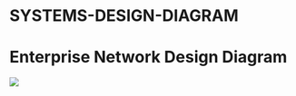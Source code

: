 # SYSTEMS-DESIGN-DIAGRAM
<h1> Enterprise Network Design Diagram</h1>
<img src = https://app.diagrams.net/?src=about
<mxfile host="localhost" modified="2021-05-13T07:55:54.078Z" agent="5.0 (Windows NT 10.0; Win64; x64) AppleWebKit/537.36 (KHTML, like Gecko) Chrome/90.0.4430.212 Safari/537.36" etag="3nSKbDT5U2qOPlgLSUO3" version="@DRAWIO-VERSION@" type="device">
  <diagram id="a45cf8ec-cd66-6f27-3ac3-be6e809c9e4a" name="Page-1">
    <mxGraphModel dx="1408" dy="748" grid="1" gridSize="10" guides="1" tooltips="1" connect="1" arrows="1" fold="1" page="1" pageScale="1" pageWidth="827" pageHeight="1169" background="none" math="0" shadow="0">
      <root>
        <mxCell id="0" />
        <mxCell id="1" parent="0" />
        <mxCell id="2" value="Maintenance" style="rounded=1;whiteSpace=wrap;html=1;shadow=0;strokeColor=none;fillColor=#BAC8D3;gradientColor=none;fontSize=18;fontColor=#AE4132;verticalAlign=bottom;fontStyle=0;opacity=40;strokeWidth=3;" parent="1" vertex="1">
          <mxGeometry x="1480" y="310" width="150" height="440" as="geometry" />
        </mxCell>
        <mxCell id="3" value="" style="rounded=1;whiteSpace=wrap;html=1;shadow=0;strokeColor=none;fillColor=#BAC8D3;gradientColor=none;fontSize=18;fontColor=#F08705;opacity=40;fontStyle=0;strokeWidth=3;" parent="1" vertex="1">
          <mxGeometry x="215" y="70" width="1215" height="701" as="geometry" />
        </mxCell>
        <mxCell id="4" value="&lt;span&gt;Section 1&lt;/span&gt;" style="rounded=1;whiteSpace=wrap;html=1;shadow=0;strokeColor=none;fillColor=#BAC8D3;gradientColor=none;fontSize=18;fontColor=#AE4132;verticalAlign=top;opacity=70;fontStyle=0;strokeWidth=3;" parent="1" vertex="1">
          <mxGeometry x="490" y="79" width="300" height="103" as="geometry" />
        </mxCell>
        <mxCell id="5" value="&lt;span style=&quot;line-height: 17.1818180084229px&quot;&gt;Section 3&lt;/span&gt;" style="rounded=1;whiteSpace=wrap;html=1;shadow=0;strokeColor=none;fillColor=#BAC8D3;gradientColor=none;fontSize=18;fontColor=#AE4132;verticalAlign=top;fontStyle=0;opacity=70;strokeWidth=3;" parent="1" vertex="1">
          <mxGeometry x="485" y="269" width="300" height="105" as="geometry" />
        </mxCell>
        <mxCell id="6" value="&lt;span style=&quot;line-height: 17.1818180084229px&quot;&gt;Section 5&lt;/span&gt;" style="rounded=1;whiteSpace=wrap;html=1;shadow=0;strokeColor=none;fillColor=#BAC8D3;gradientColor=none;fontSize=18;fontColor=#AE4132;verticalAlign=top;fontStyle=0;opacity=70;strokeWidth=3;" parent="1" vertex="1">
          <mxGeometry x="315" y="449" width="295" height="115" as="geometry" />
        </mxCell>
        <mxCell id="7" value="Server Farm" style="rounded=1;whiteSpace=wrap;html=1;shadow=0;strokeColor=none;fillColor=#BAC8D3;gradientColor=none;fontSize=18;fontColor=#AE4132;verticalAlign=top;fontStyle=0;opacity=70;strokeWidth=3;" parent="1" vertex="1">
          <mxGeometry x="630" y="439" width="270" height="120" as="geometry" />
        </mxCell>
        <mxCell id="8" value="Service Processing" style="rounded=1;whiteSpace=wrap;html=1;shadow=0;strokeColor=none;fillColor=#BAC8D3;gradientColor=none;fontSize=18;fontColor=#AE4132;verticalAlign=top;fontStyle=0;opacity=70;strokeWidth=3;" parent="1" vertex="1">
          <mxGeometry x="920" y="439" width="280" height="130" as="geometry" />
        </mxCell>
        <mxCell id="9" value="&lt;span style=&quot;line-height: 17.1818180084229px&quot;&gt;Section 4&lt;/span&gt;&lt;br&gt;" style="rounded=1;whiteSpace=wrap;html=1;shadow=0;strokeColor=none;fillColor=#BAC8D3;gradientColor=none;fontSize=18;fontColor=#AE4132;verticalAlign=top;opacity=70;fontStyle=0;strokeWidth=3;" parent="1" vertex="1">
          <mxGeometry x="900" y="269" width="300" height="105" as="geometry" />
        </mxCell>
        <mxCell id="10" value="&lt;span style=&quot;line-height: 17.1818180084229px&quot;&gt;Section 2&lt;/span&gt;&lt;br&gt;" style="rounded=1;whiteSpace=wrap;html=1;shadow=0;strokeColor=none;fillColor=#BAC8D3;gradientColor=none;fontSize=18;fontColor=#AE4132;verticalAlign=top;opacity=70;fontStyle=0;strokeWidth=3;" parent="1" vertex="1">
          <mxGeometry x="900" y="79" width="300" height="108" as="geometry" />
        </mxCell>
        <mxCell id="11" value="Branch 4&lt;span style=&quot;line-height: 17.1818180084229px&quot;&gt;&amp;nbsp;(overseas)&lt;/span&gt;" style="rounded=1;whiteSpace=wrap;html=1;shadow=0;strokeColor=none;fillColor=#BAC8D3;gradientColor=none;fontSize=18;fontColor=#AE4132;fontStyle=0;verticalAlign=bottom;opacity=40;strokeWidth=3;" parent="1" vertex="1">
          <mxGeometry x="1081" y="971" width="459" height="179" as="geometry" />
        </mxCell>
        <mxCell id="12" value="Branch 3 (overseas)" style="rounded=1;whiteSpace=wrap;html=1;shadow=0;strokeColor=none;fillColor=#BAC8D3;gradientColor=none;fontSize=18;fontColor=#AE4132;verticalAlign=bottom;fontStyle=0;opacity=40;strokeWidth=3;" parent="1" vertex="1">
          <mxGeometry x="1172" y="780" width="457" height="180" as="geometry" />
        </mxCell>
        <mxCell id="13" value="Contractors" style="rounded=1;whiteSpace=wrap;html=1;shadow=0;strokeColor=none;fillColor=#BAC8D3;gradientColor=none;fontSize=18;fontColor=#AE4132;verticalAlign=bottom;fontStyle=0;opacity=40;strokeWidth=3;" parent="1" vertex="1">
          <mxGeometry x="770" y="913" width="294" height="207" as="geometry" />
        </mxCell>
        <mxCell id="14" value="Branch 2" style="rounded=1;whiteSpace=wrap;html=1;shadow=0;strokeColor=none;fillColor=#BAC8D3;gradientColor=none;fontSize=18;fontColor=#AE4132;fontStyle=0;verticalAlign=bottom;opacity=40;strokeWidth=3;" parent="1" vertex="1">
          <mxGeometry x="337" y="993" width="420" height="157" as="geometry" />
        </mxCell>
        <mxCell id="15" value="Branch 1" style="rounded=1;whiteSpace=wrap;html=1;shadow=0;strokeColor=none;fillColor=#BAC8D3;gradientColor=none;fontSize=18;fontColor=#AE4132;verticalAlign=bottom;fontStyle=0;opacity=40;strokeWidth=3;" parent="1" vertex="1">
          <mxGeometry x="243" y="809" width="440" height="171" as="geometry" />
        </mxCell>
        <mxCell id="16" value="Consumers" style="rounded=1;whiteSpace=wrap;html=1;shadow=0;strokeColor=none;fillColor=#BAC8D3;gradientColor=none;fontSize=18;fontColor=#AE4132;verticalAlign=bottom;fontStyle=0;opacity=40;strokeWidth=3;" parent="1" vertex="1">
          <mxGeometry x="22" y="488" width="115" height="542" as="geometry" />
        </mxCell>
        <mxCell id="17" value="Cloud 3" style="ellipse;shape=cloud;whiteSpace=wrap;html=1;shadow=0;strokeColor=#23445D;fillColor=#BAC8D3;gradientColor=none;fontSize=18;fontColor=#23445D;gradientDirection=north;fontStyle=0;strokeWidth=2;" parent="1" vertex="1">
          <mxGeometry x="1480" y="118" width="120" height="80" as="geometry" />
        </mxCell>
        <mxCell id="18" value="Cloud 4" style="ellipse;shape=cloud;whiteSpace=wrap;html=1;shadow=0;strokeColor=#23445D;fillColor=#BAC8D3;gradientColor=none;fontSize=18;fontColor=#23445D;gradientDirection=north;fontStyle=0;strokeWidth=2;" parent="1" vertex="1">
          <mxGeometry x="1480" y="220" width="120" height="80" as="geometry" />
        </mxCell>
        <mxCell id="19" value="Internet" style="ellipse;shape=cloud;whiteSpace=wrap;html=1;shadow=0;strokeColor=#23445D;fillColor=#BAC8D3;gradientColor=none;fontSize=18;fontColor=#23445D;gradientDirection=north;fontStyle=0;strokeWidth=2;" parent="1" vertex="1">
          <mxGeometry x="970" y="790" width="120" height="80" as="geometry" />
        </mxCell>
        <mxCell id="20" value="" style="strokeWidth=2;strokeColor=#666666;dashed=0;align=center;html=1;fontSize=8;shape=mxgraph.eip.messageChannel;shadow=0;fillColor=#FFFFFF;gradientColor=none;fontColor=#F08705;fontStyle=0" parent="1" vertex="1">
          <mxGeometry x="360" y="230" width="440" height="20" as="geometry" />
        </mxCell>
        <mxCell id="21" value="" style="edgeStyle=elbowEdgeStyle;strokeWidth=2;rounded=0;endArrow=none;startArrow=none;startSize=10;endSize=10;dashed=0;html=1;strokeColor=#23445D;fontSize=18;fontColor=#F08705;startFill=0;endFill=0;fontStyle=0" parent="1" source="24" target="20" edge="1">
          <mxGeometry relative="1" as="geometry">
            <mxPoint x="540" y="170" as="sourcePoint" />
            <mxPoint x="540" y="230" as="targetPoint" />
          </mxGeometry>
        </mxCell>
        <mxCell id="22" value="" style="image;html=1;image=img/lib/clip_art/computers/Monitor_Tower_128x128.png;shadow=0;strokeColor=#000000;fillColor=#FFFFFF;gradientColor=none;fontSize=18;fontColor=#F08705;fontStyle=0" parent="1" vertex="1">
          <mxGeometry x="385" y="97" width="80" height="80" as="geometry" />
        </mxCell>
        <mxCell id="23" value="" style="image;html=1;image=img/lib/clip_art/networking/Bridge_128x128.png;shadow=0;strokeColor=#000000;fillColor=#FFFFFF;gradientColor=none;fontSize=18;fontColor=#F08705;fontStyle=0" parent="1" vertex="1">
          <mxGeometry x="270" y="97" width="80" height="80" as="geometry" />
        </mxCell>
        <mxCell id="24" value="" style="image;html=1;image=img/lib/clip_art/computers/Netbook_128x128.png;shadow=0;strokeColor=#000000;fillColor=#FFFFFF;gradientColor=none;fontSize=18;fontColor=#F08705;fontStyle=0" parent="1" vertex="1">
          <mxGeometry x="500" y="97" width="80" height="80" as="geometry" />
        </mxCell>
        <mxCell id="25" value="" style="image;html=1;image=img/lib/clip_art/computers/Netbook_128x128.png;shadow=0;strokeColor=#000000;fillColor=#FFFFFF;gradientColor=none;fontSize=18;fontColor=#F08705;fontStyle=0" parent="1" vertex="1">
          <mxGeometry x="590" y="97" width="80" height="80" as="geometry" />
        </mxCell>
        <mxCell id="26" value="" style="image;html=1;image=img/lib/clip_art/computers/Netbook_128x128.png;shadow=0;strokeColor=#000000;fillColor=#FFFFFF;gradientColor=none;fontSize=18;fontColor=#F08705;fontStyle=0" parent="1" vertex="1">
          <mxGeometry x="690" y="97" width="80" height="80" as="geometry" />
        </mxCell>
        <mxCell id="27" value="" style="image;html=1;image=img/lib/clip_art/computers/Netbook_128x128.png;shadow=0;strokeColor=#000000;fillColor=#FFFFFF;gradientColor=none;fontSize=18;fontColor=#F08705;fontStyle=0" parent="1" vertex="1">
          <mxGeometry x="920" y="97" width="80" height="80" as="geometry" />
        </mxCell>
        <mxCell id="28" value="" style="image;html=1;image=img/lib/clip_art/computers/Netbook_128x128.png;shadow=0;strokeColor=#000000;fillColor=#FFFFFF;gradientColor=none;fontSize=18;fontColor=#F08705;fontStyle=0" parent="1" vertex="1">
          <mxGeometry x="1010" y="97" width="80" height="80" as="geometry" />
        </mxCell>
        <mxCell id="29" value="" style="image;html=1;image=img/lib/clip_art/computers/Netbook_128x128.png;shadow=0;strokeColor=#000000;fillColor=#FFFFFF;gradientColor=none;fontSize=18;fontColor=#F08705;fontStyle=0" parent="1" vertex="1">
          <mxGeometry x="1110" y="100" width="77" height="77" as="geometry" />
        </mxCell>
        <mxCell id="30" value="" style="image;html=1;image=img/lib/clip_art/computers/Netbook_128x128.png;shadow=0;strokeColor=#000000;fillColor=#FFFFFF;gradientColor=none;fontSize=18;fontColor=#F08705;fontStyle=0" parent="1" vertex="1">
          <mxGeometry x="500" y="289" width="80" height="80" as="geometry" />
        </mxCell>
        <mxCell id="31" value="" style="image;html=1;image=img/lib/clip_art/computers/Netbook_128x128.png;shadow=0;strokeColor=#000000;fillColor=#FFFFFF;gradientColor=none;fontSize=18;fontColor=#F08705;fontStyle=0" parent="1" vertex="1">
          <mxGeometry x="590" y="289" width="80" height="80" as="geometry" />
        </mxCell>
        <mxCell id="32" value="" style="image;html=1;image=img/lib/clip_art/computers/Netbook_128x128.png;shadow=0;strokeColor=#000000;fillColor=#FFFFFF;gradientColor=none;fontSize=18;fontColor=#AE4132;fontStyle=0" parent="1" vertex="1">
          <mxGeometry x="690" y="289" width="80" height="80" as="geometry" />
        </mxCell>
        <mxCell id="33" value="" style="image;html=1;image=img/lib/clip_art/computers/Netbook_128x128.png;shadow=0;strokeColor=#000000;fillColor=#FFFFFF;gradientColor=none;fontSize=18;fontColor=#F08705;fontStyle=0" parent="1" vertex="1">
          <mxGeometry x="920" y="289" width="80" height="80" as="geometry" />
        </mxCell>
        <mxCell id="34" value="" style="image;html=1;image=img/lib/clip_art/computers/Netbook_128x128.png;shadow=0;strokeColor=#000000;fillColor=#FFFFFF;gradientColor=none;fontSize=18;fontColor=#F08705;fontStyle=0" parent="1" vertex="1">
          <mxGeometry x="1010" y="289" width="80" height="80" as="geometry" />
        </mxCell>
        <mxCell id="35" value="" style="image;html=1;image=img/lib/clip_art/computers/Netbook_128x128.png;shadow=0;strokeColor=#000000;fillColor=#FFFFFF;gradientColor=none;fontSize=18;fontColor=#F08705;fontStyle=0" parent="1" vertex="1">
          <mxGeometry x="1110" y="289" width="80" height="80" as="geometry" />
        </mxCell>
        <mxCell id="36" value="" style="image;html=1;image=img/lib/clip_art/computers/Netbook_128x128.png;shadow=0;strokeColor=#000000;fillColor=#FFFFFF;gradientColor=none;fontSize=18;fontColor=#F08705;fontStyle=0" parent="1" vertex="1">
          <mxGeometry x="330" y="474" width="80" height="80" as="geometry" />
        </mxCell>
        <mxCell id="37" value="" style="image;html=1;image=img/lib/clip_art/computers/Netbook_128x128.png;shadow=0;strokeColor=#000000;fillColor=#FFFFFF;gradientColor=none;fontSize=18;fontColor=#F08705;fontStyle=0" parent="1" vertex="1">
          <mxGeometry x="420" y="474" width="80" height="80" as="geometry" />
        </mxCell>
        <mxCell id="38" value="" style="image;html=1;image=img/lib/clip_art/computers/Netbook_128x128.png;shadow=0;strokeColor=#000000;fillColor=#FFFFFF;gradientColor=none;fontSize=18;fontColor=#F08705;fontStyle=0" parent="1" vertex="1">
          <mxGeometry x="520" y="474" width="80" height="80" as="geometry" />
        </mxCell>
        <mxCell id="39" value="" style="image;html=1;image=img/lib/clip_art/computers/Server_Rack_128x128.png;shadow=0;strokeColor=#000000;fillColor=#FFFFFF;gradientColor=none;fontSize=18;fontColor=#F08705;fontStyle=0" parent="1" vertex="1">
          <mxGeometry x="630" y="474" width="80" height="80" as="geometry" />
        </mxCell>
        <mxCell id="40" value="" style="image;html=1;image=img/lib/clip_art/computers/Server_Rack_128x128.png;shadow=0;strokeColor=#000000;fillColor=#FFFFFF;gradientColor=none;fontSize=18;fontColor=#F08705;fontStyle=0" parent="1" vertex="1">
          <mxGeometry x="720" y="474" width="80" height="80" as="geometry" />
        </mxCell>
        <mxCell id="41" value="" style="image;html=1;image=img/lib/clip_art/computers/Server_Rack_128x128.png;shadow=0;strokeColor=#000000;fillColor=#FFFFFF;gradientColor=none;fontSize=18;fontColor=#F08705;fontStyle=0" parent="1" vertex="1">
          <mxGeometry x="810" y="474" width="80" height="80" as="geometry" />
        </mxCell>
        <mxCell id="42" value="" style="image;html=1;image=img/lib/clip_art/computers/Server_Tower_128x128.png;shadow=0;strokeColor=#000000;fillColor=#FFFFFF;gradientColor=none;fontSize=18;fontColor=#F08705;fontStyle=0" parent="1" vertex="1">
          <mxGeometry x="925" y="484" width="80" height="80" as="geometry" />
        </mxCell>
        <mxCell id="43" value="" style="image;html=1;image=img/lib/clip_art/computers/Server_Tower_128x128.png;shadow=0;strokeColor=#000000;fillColor=#FFFFFF;gradientColor=none;fontSize=18;fontColor=#F08705;fontStyle=0" parent="1" vertex="1">
          <mxGeometry x="1025" y="484" width="80" height="80" as="geometry" />
        </mxCell>
        <mxCell id="44" value="" style="image;html=1;image=img/lib/clip_art/computers/Server_Tower_128x128.png;shadow=0;strokeColor=#000000;fillColor=#FFFFFF;gradientColor=none;fontSize=18;fontColor=#F08705;fontStyle=0" parent="1" vertex="1">
          <mxGeometry x="1115" y="484" width="80" height="80" as="geometry" />
        </mxCell>
        <mxCell id="45" value="" style="strokeWidth=2;strokeColor=#666666;dashed=0;align=center;html=1;fontSize=8;shape=mxgraph.eip.messageChannel;shadow=0;fillColor=#FFFFFF;gradientColor=none;fontColor=#F08705;fontStyle=0" parent="1" vertex="1">
          <mxGeometry x="918" y="229" width="422" height="20" as="geometry" />
        </mxCell>
        <mxCell id="46" value="" style="strokeWidth=2;strokeColor=#666666;dashed=0;align=center;html=1;fontSize=8;shape=mxgraph.eip.messageChannel;shadow=0;fillColor=#FFFFFF;gradientColor=none;fontColor=#F08705;fontStyle=0" parent="1" vertex="1">
          <mxGeometry x="350" y="399" width="440" height="20" as="geometry" />
        </mxCell>
        <mxCell id="47" value="" style="strokeWidth=2;strokeColor=#666666;dashed=0;align=center;html=1;fontSize=8;shape=mxgraph.eip.messageChannel;shadow=0;fillColor=#FFFFFF;gradientColor=none;fontColor=#F08705;fontStyle=0" parent="1" vertex="1">
          <mxGeometry x="918" y="399" width="412" height="20" as="geometry" />
        </mxCell>
        <mxCell id="48" value="" style="strokeWidth=2;strokeColor=#666666;dashed=0;align=center;html=1;fontSize=8;shape=mxgraph.eip.messageChannel;shadow=0;fillColor=#FFFFFF;gradientColor=none;fontColor=#F08705;fontStyle=0" parent="1" vertex="1">
          <mxGeometry x="230" y="594" width="1090" height="20" as="geometry" />
        </mxCell>
        <mxCell id="49" value="Cloud 1" style="ellipse;shape=cloud;whiteSpace=wrap;html=1;shadow=0;strokeColor=#23445D;fillColor=#BAC8D3;gradientColor=none;fontSize=18;fontColor=#23445D;fontStyle=0;gradientDirection=north;strokeWidth=2;" parent="1" vertex="1">
          <mxGeometry x="50" y="97" width="120" height="80" as="geometry" />
        </mxCell>
        <mxCell id="50" value="Cloud 2" style="ellipse;shape=cloud;whiteSpace=wrap;html=1;shadow=0;strokeColor=#23445D;fillColor=#BAC8D3;gradientColor=none;fontSize=18;fontColor=#23445D;fontStyle=0;gradientDirection=north;strokeWidth=2;" parent="1" vertex="1">
          <mxGeometry x="50" y="359" width="120" height="80" as="geometry" />
        </mxCell>
        <mxCell id="51" value="" style="image;html=1;image=img/lib/clip_art/networking/Router_128x128.png;shadow=0;strokeColor=#000000;fillColor=#FFFFFF;gradientColor=none;fontSize=18;fontColor=#F08705;fontStyle=0" parent="1" vertex="1">
          <mxGeometry x="1240" y="117" width="80" height="80" as="geometry" />
        </mxCell>
        <mxCell id="52" value="" style="image;html=1;image=img/lib/clip_art/networking/Router_128x128.png;shadow=0;strokeColor=#000000;fillColor=#FFFFFF;gradientColor=none;fontSize=18;fontColor=#F08705;fontStyle=0" parent="1" vertex="1">
          <mxGeometry x="1250" y="281" width="80" height="80" as="geometry" />
        </mxCell>
        <mxCell id="53" value="" style="image;html=1;image=img/lib/clip_art/networking/Router_128x128.png;shadow=0;strokeColor=#000000;fillColor=#FFFFFF;gradientColor=none;fontSize=18;fontColor=#F08705;fontStyle=0" parent="1" vertex="1">
          <mxGeometry x="660" y="679" width="80" height="80" as="geometry" />
        </mxCell>
        <mxCell id="54" value="" style="image;html=1;image=img/lib/clip_art/computers/Monitor_Tower_128x128.png;shadow=0;strokeColor=#000000;fillColor=#FFFFFF;gradientColor=none;fontSize=18;fontColor=#F08705;fontStyle=0" parent="1" vertex="1">
          <mxGeometry x="1230" y="484" width="80" height="80" as="geometry" />
        </mxCell>
        <mxCell id="55" value="" style="image;html=1;image=img/lib/clip_art/networking/Wireless_Router_128x128.png;shadow=0;strokeColor=#000000;fillColor=#FFFFFF;gradientColor=none;fontSize=18;fontColor=#F08705;fontStyle=0" parent="1" vertex="1">
          <mxGeometry x="400" y="679" width="80" height="80" as="geometry" />
        </mxCell>
        <mxCell id="56" value="" style="image;html=1;image=img/lib/clip_art/networking/Wireless_Router_128x128.png;shadow=0;strokeColor=#000000;fillColor=#FFFFFF;gradientColor=none;fontSize=18;fontColor=#F08705;fontStyle=0" parent="1" vertex="1">
          <mxGeometry x="1340" y="484" width="80" height="80" as="geometry" />
        </mxCell>
        <mxCell id="57" value="" style="image;html=1;image=img/lib/clip_art/networking/Wireless_Router_128x128.png;shadow=0;strokeColor=#000000;fillColor=#FFFFFF;gradientColor=none;fontSize=18;fontColor=#F08705;fontStyle=0" parent="1" vertex="1">
          <mxGeometry x="573" y="815" width="80" height="80" as="geometry" />
        </mxCell>
        <mxCell id="58" style="edgeStyle=orthogonalEdgeStyle;rounded=0;html=1;fontSize=18;fontColor=#F08705;endArrow=none;endFill=0;strokeColor=#23445D;strokeWidth=2;curved=1;fontStyle=0" parent="1" source="53" target="57" edge="1">
          <mxGeometry relative="1" as="geometry" />
        </mxCell>
        <mxCell id="59" value="" style="image;html=1;image=img/lib/clip_art/computers/Netbook_128x128.png;shadow=0;strokeColor=#000000;fillColor=#FFFFFF;gradientColor=none;fontSize=18;fontColor=#F08705;fontStyle=0" parent="1" vertex="1">
          <mxGeometry x="258" y="815" width="80" height="80" as="geometry" />
        </mxCell>
        <mxCell id="60" value="" style="image;html=1;image=img/lib/clip_art/computers/Netbook_128x128.png;shadow=0;strokeColor=#000000;fillColor=#FFFFFF;gradientColor=none;fontSize=18;fontColor=#F08705;fontStyle=0" parent="1" vertex="1">
          <mxGeometry x="348" y="815" width="80" height="80" as="geometry" />
        </mxCell>
        <mxCell id="61" value="" style="image;html=1;image=img/lib/clip_art/computers/Netbook_128x128.png;shadow=0;strokeColor=#000000;fillColor=#FFFFFF;gradientColor=none;fontSize=18;fontColor=#F08705;fontStyle=0" parent="1" vertex="1">
          <mxGeometry x="448" y="815" width="80" height="80" as="geometry" />
        </mxCell>
        <mxCell id="62" value="" style="strokeWidth=2;strokeColor=#666666;dashed=0;align=center;html=1;fontSize=8;shape=mxgraph.eip.messageChannel;shadow=0;fillColor=#FFFFFF;gradientColor=none;fontColor=#F08705;fontStyle=0" parent="1" vertex="1">
          <mxGeometry x="258" y="925" width="415" height="20" as="geometry" />
        </mxCell>
        <mxCell id="63" value="" style="image;html=1;image=img/lib/clip_art/computers/Netbook_128x128.png;shadow=0;strokeColor=#000000;fillColor=#FFFFFF;gradientColor=none;fontSize=18;fontColor=#F08705;fontStyle=0" parent="1" vertex="1">
          <mxGeometry x="362" y="993" width="80" height="80" as="geometry" />
        </mxCell>
        <mxCell id="64" value="" style="image;html=1;image=img/lib/clip_art/computers/Netbook_128x128.png;shadow=0;strokeColor=#000000;fillColor=#FFFFFF;gradientColor=none;fontSize=18;fontColor=#F08705;fontStyle=0" parent="1" vertex="1">
          <mxGeometry x="452" y="993" width="80" height="80" as="geometry" />
        </mxCell>
        <mxCell id="65" value="" style="image;html=1;image=img/lib/clip_art/computers/Netbook_128x128.png;shadow=0;strokeColor=#000000;fillColor=#FFFFFF;gradientColor=none;fontSize=18;fontColor=#F08705;fontStyle=0" parent="1" vertex="1">
          <mxGeometry x="552" y="993" width="80" height="80" as="geometry" />
        </mxCell>
        <mxCell id="66" value="" style="strokeWidth=2;strokeColor=#666666;dashed=0;align=center;html=1;fontSize=8;shape=mxgraph.eip.messageChannel;shadow=0;fillColor=#FFFFFF;gradientColor=none;fontColor=#F08705;fontStyle=0" parent="1" vertex="1">
          <mxGeometry x="362" y="1095" width="385" height="20" as="geometry" />
        </mxCell>
        <mxCell id="67" value="" style="image;html=1;image=img/lib/clip_art/computers/Netbook_128x128.png;shadow=0;strokeColor=#000000;fillColor=#FFFFFF;gradientColor=none;fontSize=18;fontColor=#F08705;fontStyle=0" parent="1" vertex="1">
          <mxGeometry x="1502" y="784" width="80" height="80" as="geometry" />
        </mxCell>
        <mxCell id="68" value="" style="image;html=1;image=img/lib/clip_art/computers/Netbook_128x128.png;shadow=0;strokeColor=#000000;fillColor=#FFFFFF;gradientColor=none;fontSize=18;fontColor=#F08705;fontStyle=0" parent="1" vertex="1">
          <mxGeometry x="1412" y="784" width="80" height="80" as="geometry" />
        </mxCell>
        <mxCell id="69" value="" style="image;html=1;image=img/lib/clip_art/computers/Netbook_128x128.png;shadow=0;strokeColor=#000000;fillColor=#FFFFFF;gradientColor=none;fontSize=18;fontColor=#F08705;fontStyle=0" parent="1" vertex="1">
          <mxGeometry x="1302" y="784" width="80" height="80" as="geometry" />
        </mxCell>
        <mxCell id="70" value="" style="strokeWidth=2;strokeColor=#666666;dashed=0;align=center;html=1;fontSize=8;shape=mxgraph.eip.messageChannel;shadow=0;fillColor=#FFFFFF;gradientColor=none;fontColor=#F08705;fontStyle=0" parent="1" vertex="1">
          <mxGeometry x="1202" y="908" width="400" height="20" as="geometry" />
        </mxCell>
        <mxCell id="71" value="" style="image;html=1;image=img/lib/clip_art/computers/Netbook_128x128.png;shadow=0;strokeColor=#000000;fillColor=#FFFFFF;gradientColor=none;fontSize=18;fontColor=#F08705;fontStyle=0" parent="1" vertex="1">
          <mxGeometry x="1231" y="979" width="80" height="80" as="geometry" />
        </mxCell>
        <mxCell id="72" value="" style="image;html=1;image=img/lib/clip_art/computers/Netbook_128x128.png;shadow=0;strokeColor=#000000;fillColor=#FFFFFF;gradientColor=none;fontSize=18;fontColor=#F08705;fontStyle=0" parent="1" vertex="1">
          <mxGeometry x="1321" y="979" width="80" height="80" as="geometry" />
        </mxCell>
        <mxCell id="73" value="" style="image;html=1;image=img/lib/clip_art/computers/Netbook_128x128.png;shadow=0;strokeColor=#000000;fillColor=#FFFFFF;gradientColor=none;fontSize=18;fontColor=#F08705;fontStyle=0" parent="1" vertex="1">
          <mxGeometry x="1421" y="979" width="80" height="80" as="geometry" />
        </mxCell>
        <mxCell id="74" value="" style="strokeWidth=2;strokeColor=#666666;dashed=0;align=center;html=1;fontSize=8;shape=mxgraph.eip.messageChannel;shadow=0;fillColor=#FFFFFF;gradientColor=none;fontColor=#F08705;fontStyle=0" parent="1" vertex="1">
          <mxGeometry x="1091" y="1091" width="430" height="20" as="geometry" />
        </mxCell>
        <mxCell id="75" value="" style="image;html=1;image=img/lib/clip_art/networking/Wireless_Router_128x128.png;shadow=0;strokeColor=#000000;fillColor=#FFFFFF;gradientColor=none;fontSize=18;fontColor=#F08705;fontStyle=0" parent="1" vertex="1">
          <mxGeometry x="657" y="993" width="80" height="80" as="geometry" />
        </mxCell>
        <mxCell id="76" value="" style="image;html=1;image=img/lib/clip_art/computers/Workstation_128x128.png;shadow=0;strokeColor=#000000;fillColor=#FFFFFF;gradientColor=none;fontSize=18;fontColor=#F08705;fontStyle=0" parent="1" vertex="1">
          <mxGeometry x="1520" y="419" width="80" height="80" as="geometry" />
        </mxCell>
        <mxCell id="77" value="" style="image;html=1;image=img/lib/clip_art/computers/Workstation_128x128.png;shadow=0;strokeColor=#000000;fillColor=#FFFFFF;gradientColor=none;fontSize=18;fontColor=#F08705;fontStyle=0" parent="1" vertex="1">
          <mxGeometry x="1520" y="524" width="80" height="80" as="geometry" />
        </mxCell>
        <mxCell id="78" value="" style="image;html=1;image=img/lib/clip_art/computers/Workstation_128x128.png;shadow=0;strokeColor=#000000;fillColor=#FFFFFF;gradientColor=none;fontSize=18;fontColor=#F08705;fontStyle=0" parent="1" vertex="1">
          <mxGeometry x="1520" y="629" width="80" height="80" as="geometry" />
        </mxCell>
        <mxCell id="79" value="" style="image;html=1;image=img/lib/clip_art/computers/Workstation_128x128.png;shadow=0;strokeColor=#000000;fillColor=#FFFFFF;gradientColor=none;fontSize=18;fontColor=#F08705;fontStyle=0" parent="1" vertex="1">
          <mxGeometry x="40" y="503" width="80" height="80" as="geometry" />
        </mxCell>
        <mxCell id="80" value="" style="image;html=1;image=img/lib/clip_art/computers/Workstation_128x128.png;shadow=0;strokeColor=#000000;fillColor=#FFFFFF;gradientColor=none;fontSize=18;fontColor=#F08705;fontStyle=0" parent="1" vertex="1">
          <mxGeometry x="50" y="599" width="80" height="80" as="geometry" />
        </mxCell>
        <mxCell id="81" value="" style="image;html=1;image=img/lib/clip_art/computers/Workstation_128x128.png;shadow=0;strokeColor=#000000;fillColor=#FFFFFF;gradientColor=none;fontSize=18;fontColor=#F08705;fontStyle=0" parent="1" vertex="1">
          <mxGeometry x="50" y="693" width="80" height="80" as="geometry" />
        </mxCell>
        <mxCell id="82" value="" style="image;html=1;image=img/lib/clip_art/networking/Firewall_128x128.png;shadow=0;strokeColor=#000000;fillColor=#FFFFFF;gradientColor=none;fontSize=18;fontColor=#F08705;fontStyle=0" parent="1" vertex="1">
          <mxGeometry x="1005" y="679" width="80" height="80" as="geometry" />
        </mxCell>
        <mxCell id="83" style="edgeStyle=none;rounded=0;html=1;fontSize=18;fontColor=#F08705;endArrow=none;endFill=0;strokeColor=#23445D;strokeWidth=2;fontStyle=0" parent="1" source="22" target="23" edge="1">
          <mxGeometry relative="1" as="geometry" />
        </mxCell>
        <mxCell id="84" value="" style="image;html=1;image=img/lib/clip_art/networking/Router_128x128.png;shadow=0;strokeColor=#000000;fillColor=#FFFFFF;gradientColor=none;fontSize=18;fontColor=#F08705;fontStyle=0" parent="1" vertex="1">
          <mxGeometry x="378" y="289" width="80" height="80" as="geometry" />
        </mxCell>
        <mxCell id="85" value="" style="edgeStyle=elbowEdgeStyle;strokeWidth=2;rounded=0;endArrow=none;startArrow=none;startSize=10;endSize=10;dashed=0;html=1;strokeColor=#23445D;fontSize=18;fontColor=#F08705;startFill=0;endFill=0;fontStyle=0" parent="1" source="25" target="20" edge="1">
          <mxGeometry relative="1" as="geometry">
            <mxPoint x="630" y="170" as="sourcePoint" />
            <mxPoint x="630" y="230" as="targetPoint" />
          </mxGeometry>
        </mxCell>
        <mxCell id="86" value="" style="edgeStyle=elbowEdgeStyle;strokeWidth=2;rounded=0;endArrow=none;startArrow=none;startSize=10;endSize=10;dashed=0;html=1;strokeColor=#23445D;fontSize=18;fontColor=#F08705;startFill=0;endFill=0;fontStyle=0" parent="1" source="26" target="20" edge="1">
          <mxGeometry relative="1" as="geometry">
            <mxPoint x="730" y="170" as="sourcePoint" />
            <mxPoint x="730" y="230" as="targetPoint" />
          </mxGeometry>
        </mxCell>
        <mxCell id="87" value="" style="edgeStyle=elbowEdgeStyle;strokeWidth=2;rounded=0;endArrow=none;startArrow=none;startSize=10;endSize=10;dashed=0;html=1;strokeColor=#23445D;fontSize=18;fontColor=#F08705;startFill=0;endFill=0;fontStyle=0" parent="1" source="27" target="45" edge="1">
          <mxGeometry relative="1" as="geometry">
            <mxPoint x="910" y="169" as="sourcePoint" />
            <mxPoint x="910" y="222" as="targetPoint" />
          </mxGeometry>
        </mxCell>
        <mxCell id="88" value="" style="edgeStyle=elbowEdgeStyle;strokeWidth=2;rounded=0;endArrow=none;startArrow=none;startSize=10;endSize=10;dashed=0;html=1;strokeColor=#23445D;fontSize=18;fontColor=#F08705;startFill=0;endFill=0;fontStyle=0" parent="1" source="28" target="45" edge="1">
          <mxGeometry relative="1" as="geometry">
            <mxPoint x="560" y="197" as="sourcePoint" />
            <mxPoint x="560" y="250" as="targetPoint" />
          </mxGeometry>
        </mxCell>
        <mxCell id="89" value="" style="edgeStyle=elbowEdgeStyle;strokeWidth=2;rounded=0;endArrow=none;startArrow=none;startSize=10;endSize=10;dashed=0;html=1;strokeColor=#23445D;fontSize=18;fontColor=#F08705;startFill=0;endFill=0;fontStyle=0" parent="1" source="29" target="45" edge="1">
          <mxGeometry relative="1" as="geometry">
            <mxPoint x="1060" y="187" as="sourcePoint" />
            <mxPoint x="1060" y="239" as="targetPoint" />
          </mxGeometry>
        </mxCell>
        <mxCell id="90" value="" style="edgeStyle=elbowEdgeStyle;strokeWidth=2;rounded=0;endArrow=none;startArrow=none;startSize=10;endSize=10;dashed=0;html=1;strokeColor=#23445D;fontSize=18;fontColor=#F08705;startFill=0;endFill=0;fontStyle=0" parent="1" source="51" target="45" edge="1">
          <mxGeometry relative="1" as="geometry">
            <mxPoint x="1070" y="197" as="sourcePoint" />
            <mxPoint x="1070" y="249" as="targetPoint" />
          </mxGeometry>
        </mxCell>
        <mxCell id="91" value="" style="edgeStyle=elbowEdgeStyle;strokeWidth=2;rounded=0;endArrow=none;startArrow=none;startSize=10;endSize=10;dashed=0;html=1;strokeColor=#23445D;fontSize=18;fontColor=#F08705;startFill=0;endFill=0;fontStyle=0" parent="1" source="30" target="46" edge="1">
          <mxGeometry relative="1" as="geometry">
            <mxPoint x="550" y="187" as="sourcePoint" />
            <mxPoint x="550" y="240" as="targetPoint" />
          </mxGeometry>
        </mxCell>
        <mxCell id="92" value="" style="edgeStyle=elbowEdgeStyle;strokeWidth=2;rounded=0;endArrow=none;startArrow=none;startSize=10;endSize=10;dashed=0;html=1;strokeColor=#23445D;fontSize=18;fontColor=#F08705;startFill=0;endFill=0;fontStyle=0" parent="1" source="31" target="46" edge="1">
          <mxGeometry relative="1" as="geometry">
            <mxPoint x="560" y="197" as="sourcePoint" />
            <mxPoint x="560" y="250" as="targetPoint" />
          </mxGeometry>
        </mxCell>
        <mxCell id="93" value="" style="edgeStyle=elbowEdgeStyle;strokeWidth=2;rounded=0;endArrow=none;startArrow=none;startSize=10;endSize=10;dashed=0;html=1;strokeColor=#23445D;fontSize=18;fontColor=#F08705;startFill=0;endFill=0;fontStyle=0" parent="1" source="32" target="46" edge="1">
          <mxGeometry relative="1" as="geometry">
            <mxPoint x="570" y="207" as="sourcePoint" />
            <mxPoint x="570" y="260" as="targetPoint" />
          </mxGeometry>
        </mxCell>
        <mxCell id="94" value="" style="edgeStyle=elbowEdgeStyle;strokeWidth=2;rounded=0;endArrow=none;startArrow=none;startSize=10;endSize=10;dashed=0;html=1;strokeColor=#23445D;fontSize=18;fontColor=#F08705;startFill=0;endFill=0;fontStyle=0" parent="1" source="36" target="48" edge="1">
          <mxGeometry relative="1" as="geometry">
            <mxPoint x="550" y="379" as="sourcePoint" />
            <mxPoint x="550" y="409" as="targetPoint" />
          </mxGeometry>
        </mxCell>
        <mxCell id="95" value="" style="edgeStyle=elbowEdgeStyle;strokeWidth=2;rounded=0;endArrow=none;startArrow=none;startSize=10;endSize=10;dashed=0;html=1;strokeColor=#23445D;fontSize=18;fontColor=#F08705;startFill=0;endFill=0;fontStyle=0" parent="1" source="37" target="48" edge="1">
          <mxGeometry relative="1" as="geometry">
            <mxPoint x="300" y="564" as="sourcePoint" />
            <mxPoint x="300" y="604" as="targetPoint" />
          </mxGeometry>
        </mxCell>
        <mxCell id="96" value="" style="edgeStyle=elbowEdgeStyle;strokeWidth=2;rounded=0;endArrow=none;startArrow=none;startSize=10;endSize=10;dashed=0;html=1;strokeColor=#23445D;fontSize=18;fontColor=#F08705;startFill=0;endFill=0;fontStyle=0" parent="1" source="38" target="48" edge="1">
          <mxGeometry relative="1" as="geometry">
            <mxPoint x="310" y="574" as="sourcePoint" />
            <mxPoint x="310" y="614" as="targetPoint" />
          </mxGeometry>
        </mxCell>
        <mxCell id="97" value="" style="edgeStyle=elbowEdgeStyle;strokeWidth=2;rounded=0;endArrow=none;startArrow=none;startSize=10;endSize=10;dashed=0;html=1;strokeColor=#23445D;fontSize=18;fontColor=#F08705;startFill=0;endFill=0;fontStyle=0" parent="1" source="39" target="48" edge="1">
          <mxGeometry relative="1" as="geometry">
            <mxPoint x="490" y="564" as="sourcePoint" />
            <mxPoint x="490" y="604" as="targetPoint" />
          </mxGeometry>
        </mxCell>
        <mxCell id="98" value="" style="edgeStyle=elbowEdgeStyle;strokeWidth=2;rounded=0;endArrow=none;startArrow=none;startSize=10;endSize=10;dashed=0;html=1;strokeColor=#23445D;fontSize=18;fontColor=#F08705;startFill=0;endFill=0;fontStyle=0" parent="1" source="40" target="48" edge="1">
          <mxGeometry relative="1" as="geometry">
            <mxPoint x="500" y="574" as="sourcePoint" />
            <mxPoint x="500" y="614" as="targetPoint" />
          </mxGeometry>
        </mxCell>
        <mxCell id="99" value="" style="edgeStyle=elbowEdgeStyle;strokeWidth=2;rounded=0;endArrow=none;startArrow=none;startSize=10;endSize=10;dashed=0;html=1;strokeColor=#23445D;fontSize=18;fontColor=#F08705;startFill=0;endFill=0;fontStyle=0" parent="1" source="41" target="48" edge="1">
          <mxGeometry relative="1" as="geometry">
            <mxPoint x="735" y="564" as="sourcePoint" />
            <mxPoint x="735" y="604" as="targetPoint" />
          </mxGeometry>
        </mxCell>
        <mxCell id="100" value="" style="edgeStyle=elbowEdgeStyle;strokeWidth=2;rounded=0;endArrow=none;startArrow=none;startSize=10;endSize=10;dashed=0;html=1;strokeColor=#23445D;fontSize=18;fontColor=#F08705;startFill=0;endFill=0;fontStyle=0" parent="1" source="42" target="48" edge="1">
          <mxGeometry relative="1" as="geometry">
            <mxPoint x="745" y="574" as="sourcePoint" />
            <mxPoint x="745" y="614" as="targetPoint" />
          </mxGeometry>
        </mxCell>
        <mxCell id="101" value="" style="edgeStyle=elbowEdgeStyle;strokeWidth=2;rounded=0;endArrow=none;startArrow=none;startSize=10;endSize=10;dashed=0;html=1;strokeColor=#23445D;fontSize=18;fontColor=#F08705;startFill=0;endFill=0;fontStyle=0" parent="1" source="43" target="48" edge="1">
          <mxGeometry relative="1" as="geometry">
            <mxPoint x="755" y="584" as="sourcePoint" />
            <mxPoint x="755" y="624" as="targetPoint" />
          </mxGeometry>
        </mxCell>
        <mxCell id="102" value="" style="edgeStyle=elbowEdgeStyle;strokeWidth=2;rounded=0;endArrow=none;startArrow=none;startSize=10;endSize=10;dashed=0;html=1;strokeColor=#23445D;fontSize=18;fontColor=#F08705;startFill=0;endFill=0;fontStyle=0" parent="1" source="44" target="48" edge="1">
          <mxGeometry relative="1" as="geometry">
            <mxPoint x="765" y="594" as="sourcePoint" />
            <mxPoint x="765" y="634" as="targetPoint" />
          </mxGeometry>
        </mxCell>
        <mxCell id="103" value="" style="edgeStyle=elbowEdgeStyle;strokeWidth=2;rounded=0;endArrow=none;startArrow=none;startSize=10;endSize=10;dashed=0;html=1;strokeColor=#23445D;fontSize=18;fontColor=#F08705;startFill=0;endFill=0;fontStyle=0" parent="1" source="82" target="48" edge="1">
          <mxGeometry relative="1" as="geometry">
            <mxPoint x="775" y="604" as="sourcePoint" />
            <mxPoint x="775" y="644" as="targetPoint" />
          </mxGeometry>
        </mxCell>
        <mxCell id="104" value="" style="edgeStyle=elbowEdgeStyle;strokeWidth=2;rounded=0;endArrow=none;startArrow=none;startSize=10;endSize=10;dashed=0;html=1;strokeColor=#23445D;fontSize=18;fontColor=#F08705;startFill=0;endFill=0;fontStyle=0" parent="1" source="33" target="47" edge="1">
          <mxGeometry relative="1" as="geometry">
            <mxPoint x="785" y="614" as="sourcePoint" />
            <mxPoint x="785" y="654" as="targetPoint" />
          </mxGeometry>
        </mxCell>
        <mxCell id="105" value="" style="edgeStyle=elbowEdgeStyle;strokeWidth=2;rounded=0;endArrow=none;startArrow=none;startSize=10;endSize=10;dashed=0;html=1;strokeColor=#23445D;fontSize=18;fontColor=#F08705;startFill=0;endFill=0;fontStyle=0" parent="1" source="34" target="47" edge="1">
          <mxGeometry relative="1" as="geometry">
            <mxPoint x="970" y="379" as="sourcePoint" />
            <mxPoint x="970" y="409" as="targetPoint" />
          </mxGeometry>
        </mxCell>
        <mxCell id="106" value="" style="edgeStyle=elbowEdgeStyle;strokeWidth=2;rounded=0;endArrow=none;startArrow=none;startSize=10;endSize=10;dashed=0;html=1;strokeColor=#23445D;fontSize=18;fontColor=#F08705;startFill=0;endFill=0;fontStyle=0" parent="1" source="35" target="47" edge="1">
          <mxGeometry relative="1" as="geometry">
            <mxPoint x="980" y="389" as="sourcePoint" />
            <mxPoint x="980" y="419" as="targetPoint" />
          </mxGeometry>
        </mxCell>
        <mxCell id="107" value="" style="edgeStyle=elbowEdgeStyle;strokeWidth=2;rounded=0;endArrow=none;startArrow=none;startSize=10;endSize=10;dashed=0;html=1;strokeColor=#23445D;fontSize=18;fontColor=#F08705;startFill=0;endFill=0;fontStyle=0" parent="1" source="52" target="47" edge="1">
          <mxGeometry relative="1" as="geometry">
            <mxPoint x="990" y="399" as="sourcePoint" />
            <mxPoint x="990" y="429" as="targetPoint" />
          </mxGeometry>
        </mxCell>
        <mxCell id="108" style="edgeStyle=none;rounded=0;html=1;startArrow=none;startFill=0;endArrow=none;endFill=0;fontSize=18;fontColor=#F08705;strokeColor=#23445D;strokeWidth=2;fontStyle=0" parent="1" source="51" target="17" edge="1">
          <mxGeometry relative="1" as="geometry" />
        </mxCell>
        <mxCell id="109" style="edgeStyle=orthogonalEdgeStyle;rounded=0;html=1;startArrow=none;startFill=0;endArrow=none;endFill=0;fontSize=18;fontColor=#F08705;strokeColor=#23445D;strokeWidth=2;curved=1;fontStyle=0" parent="1" source="52" target="18" edge="1">
          <mxGeometry relative="1" as="geometry">
            <Array as="points">
              <mxPoint x="1404" y="321" />
              <mxPoint x="1404" y="260" />
            </Array>
          </mxGeometry>
        </mxCell>
        <mxCell id="110" style="edgeStyle=none;rounded=0;html=1;startArrow=none;startFill=0;endArrow=none;endFill=0;fontSize=18;fontColor=#F08705;strokeColor=#23445D;strokeWidth=2;fontStyle=0" parent="1" source="82" target="19" edge="1">
          <mxGeometry relative="1" as="geometry" />
        </mxCell>
        <mxCell id="111" value="" style="image;html=1;image=img/lib/clip_art/computers/Laptop_128x128.png;shadow=0;strokeColor=#000000;fillColor=#FFFFFF;gradientColor=none;fontSize=18;fontColor=#F08705;fontStyle=0" parent="1" vertex="1">
          <mxGeometry x="795" y="930" width="80" height="80" as="geometry" />
        </mxCell>
        <mxCell id="112" value="" style="image;html=1;image=img/lib/clip_art/computers/Laptop_128x128.png;shadow=0;strokeColor=#000000;fillColor=#FFFFFF;gradientColor=none;fontSize=18;fontColor=#F08705;fontStyle=0" parent="1" vertex="1">
          <mxGeometry x="875" y="930" width="80" height="80" as="geometry" />
        </mxCell>
        <mxCell id="113" value="" style="image;html=1;image=img/lib/clip_art/computers/Laptop_128x128.png;shadow=0;strokeColor=#000000;fillColor=#FFFFFF;gradientColor=none;fontSize=18;fontColor=#F08705;fontStyle=0" parent="1" vertex="1">
          <mxGeometry x="885" y="1010" width="80" height="80" as="geometry" />
        </mxCell>
        <mxCell id="114" value="" style="image;html=1;image=img/lib/clip_art/computers/Laptop_128x128.png;shadow=0;strokeColor=#000000;fillColor=#FFFFFF;gradientColor=none;fontSize=18;fontColor=#F08705;fontStyle=0" parent="1" vertex="1">
          <mxGeometry x="980" y="991" width="80" height="80" as="geometry" />
        </mxCell>
        <mxCell id="115" style="edgeStyle=orthogonalEdgeStyle;rounded=0;html=1;startArrow=none;startFill=0;endArrow=none;endFill=0;fontSize=18;fontColor=#F08705;strokeColor=#23445D;strokeWidth=2;curved=1;fontStyle=0" parent="1" source="23" target="49" edge="1">
          <mxGeometry relative="1" as="geometry" />
        </mxCell>
        <mxCell id="116" style="edgeStyle=orthogonalEdgeStyle;rounded=0;html=1;startArrow=none;startFill=0;endArrow=none;endFill=0;fontSize=18;fontColor=#F08705;strokeColor=#23445D;strokeWidth=2;curved=1;fontStyle=0" parent="1" source="84" target="50" edge="1">
          <mxGeometry relative="1" as="geometry" />
        </mxCell>
        <mxCell id="117" style="edgeStyle=orthogonalEdgeStyle;rounded=0;html=1;startArrow=none;startFill=0;endArrow=none;endFill=0;fontSize=18;fontColor=#F08705;strokeColor=#23445D;strokeWidth=2;curved=1;fontStyle=0" parent="1" source="55" target="79" edge="1">
          <mxGeometry relative="1" as="geometry">
            <Array as="points">
              <mxPoint x="210" y="680" />
              <mxPoint x="210" y="543" />
            </Array>
          </mxGeometry>
        </mxCell>
        <mxCell id="118" style="edgeStyle=orthogonalEdgeStyle;rounded=0;html=1;startArrow=none;startFill=0;endArrow=none;endFill=0;fontSize=18;fontColor=#F08705;strokeColor=#23445D;strokeWidth=2;curved=1;fontStyle=0" parent="1" source="55" target="80" edge="1">
          <mxGeometry relative="1" as="geometry">
            <Array as="points">
              <mxPoint x="200" y="680" />
              <mxPoint x="200" y="639" />
            </Array>
          </mxGeometry>
        </mxCell>
        <mxCell id="119" style="edgeStyle=orthogonalEdgeStyle;rounded=0;html=1;startArrow=none;startFill=0;endArrow=none;endFill=0;fontSize=18;fontColor=#F08705;strokeColor=#23445D;strokeWidth=2;curved=1;fontStyle=0" parent="1" source="55" target="81" edge="1">
          <mxGeometry relative="1" as="geometry">
            <Array as="points">
              <mxPoint x="210" y="680" />
              <mxPoint x="210" y="733" />
            </Array>
          </mxGeometry>
        </mxCell>
        <mxCell id="120" value="" style="edgeStyle=elbowEdgeStyle;strokeWidth=2;rounded=0;endArrow=none;startArrow=none;startSize=10;endSize=10;dashed=0;html=1;strokeColor=#23445D;fontSize=18;fontColor=#F08705;startFill=0;endFill=0;fontStyle=0" parent="1" source="48" target="53" edge="1">
          <mxGeometry relative="1" as="geometry">
            <mxPoint x="489.7619047619048" y="564.4761904761906" as="sourcePoint" />
            <mxPoint x="489.7619047619048" y="603.7619047619048" as="targetPoint" />
          </mxGeometry>
        </mxCell>
        <mxCell id="121" value="" style="edgeStyle=elbowEdgeStyle;strokeWidth=2;rounded=0;endArrow=none;startArrow=none;startSize=10;endSize=10;dashed=0;html=1;strokeColor=#23445D;fontSize=18;fontColor=#F08705;startFill=0;endFill=0;fontStyle=0" parent="1" source="48" target="54" edge="1">
          <mxGeometry relative="1" as="geometry">
            <mxPoint x="650.4761904761904" y="624" as="sourcePoint" />
            <mxPoint x="650.4761904761904" y="689.4761904761906" as="targetPoint" />
          </mxGeometry>
        </mxCell>
        <mxCell id="122" style="edgeStyle=orthogonalEdgeStyle;rounded=0;html=1;startArrow=none;startFill=0;endArrow=none;endFill=0;fontSize=18;fontColor=#F08705;strokeColor=#23445D;strokeWidth=2;curved=1;fontStyle=0" parent="1" source="114" target="19" edge="1">
          <mxGeometry relative="1" as="geometry">
            <Array as="points">
              <mxPoint x="1030" y="980" />
              <mxPoint x="1030" y="980" />
            </Array>
          </mxGeometry>
        </mxCell>
        <mxCell id="123" style="edgeStyle=orthogonalEdgeStyle;rounded=0;html=1;startArrow=none;startFill=0;endArrow=none;endFill=0;fontSize=18;fontColor=#F08705;strokeColor=#23445D;strokeWidth=2;curved=1;fontStyle=0" parent="1" source="113" target="19" edge="1">
          <mxGeometry relative="1" as="geometry">
            <Array as="points">
              <mxPoint x="970" y="1050" />
              <mxPoint x="970" y="940" />
              <mxPoint x="1030" y="940" />
            </Array>
          </mxGeometry>
        </mxCell>
        <mxCell id="124" style="edgeStyle=orthogonalEdgeStyle;rounded=0;html=1;startArrow=none;startFill=0;endArrow=none;endFill=0;fontSize=18;fontColor=#F08705;strokeColor=#23445D;strokeWidth=2;curved=1;fontStyle=0" parent="1" source="112" target="19" edge="1">
          <mxGeometry relative="1" as="geometry">
            <Array as="points">
              <mxPoint x="915" y="850" />
            </Array>
          </mxGeometry>
        </mxCell>
        <mxCell id="125" style="edgeStyle=orthogonalEdgeStyle;rounded=0;html=1;startArrow=none;startFill=0;endArrow=none;endFill=0;fontSize=18;fontColor=#F08705;strokeColor=#23445D;strokeWidth=2;curved=1;fontStyle=0" parent="1" source="111" target="19" edge="1">
          <mxGeometry relative="1" as="geometry">
            <Array as="points">
              <mxPoint x="835" y="830" />
            </Array>
          </mxGeometry>
        </mxCell>
        <mxCell id="126" style="edgeStyle=none;rounded=0;html=1;startArrow=none;startFill=0;endArrow=none;endFill=0;fontSize=18;fontColor=#F08705;strokeColor=#23445D;strokeWidth=2;fontStyle=0" parent="1" source="54" target="56" edge="1">
          <mxGeometry relative="1" as="geometry" />
        </mxCell>
        <mxCell id="127" style="edgeStyle=orthogonalEdgeStyle;rounded=0;html=1;startArrow=none;startFill=0;endArrow=none;endFill=0;fontSize=18;fontColor=#F08705;strokeColor=#23445D;strokeWidth=2;curved=1;fontStyle=0" parent="1" source="78" target="56" edge="1">
          <mxGeometry relative="1" as="geometry">
            <Array as="points">
              <mxPoint x="1460" y="669" />
              <mxPoint x="1460" y="524" />
            </Array>
          </mxGeometry>
        </mxCell>
        <mxCell id="128" style="edgeStyle=orthogonalEdgeStyle;rounded=0;html=1;startArrow=none;startFill=0;endArrow=none;endFill=0;fontSize=18;fontColor=#F08705;strokeColor=#23445D;strokeWidth=2;curved=1;fontStyle=0" parent="1" source="77" target="56" edge="1">
          <mxGeometry relative="1" as="geometry" />
        </mxCell>
        <mxCell id="129" style="edgeStyle=orthogonalEdgeStyle;rounded=0;html=1;startArrow=none;startFill=0;endArrow=none;endFill=0;fontSize=18;fontColor=#F08705;strokeColor=#23445D;strokeWidth=2;curved=1;fontStyle=0" parent="1" source="76" target="56" edge="1">
          <mxGeometry relative="1" as="geometry" />
        </mxCell>
        <mxCell id="130" value="" style="image;html=1;image=img/lib/clip_art/networking/Router_128x128.png;shadow=0;strokeColor=#000000;fillColor=#FFFFFF;gradientColor=none;fontSize=18;fontColor=#F08705;fontStyle=0" parent="1" vertex="1">
          <mxGeometry x="1202" y="784" width="80" height="80" as="geometry" />
        </mxCell>
        <mxCell id="131" value="" style="image;html=1;image=img/lib/clip_art/networking/Router_128x128.png;shadow=0;strokeColor=#000000;fillColor=#FFFFFF;gradientColor=none;fontSize=18;fontColor=#F08705;fontStyle=0" parent="1" vertex="1">
          <mxGeometry x="1116" y="979" width="80" height="80" as="geometry" />
        </mxCell>
        <mxCell id="132" style="edgeStyle=orthogonalEdgeStyle;rounded=0;html=1;startArrow=none;startFill=0;endArrow=none;endFill=0;fontSize=18;fontColor=#F08705;strokeColor=#23445D;strokeWidth=2;curved=1;fontStyle=0" parent="1" source="130" target="19" edge="1">
          <mxGeometry relative="1" as="geometry">
            <Array as="points">
              <mxPoint x="1146" y="810" />
              <mxPoint x="1146" y="850" />
            </Array>
          </mxGeometry>
        </mxCell>
        <mxCell id="133" style="edgeStyle=orthogonalEdgeStyle;rounded=0;html=1;startArrow=none;startFill=0;endArrow=none;endFill=0;fontSize=18;fontColor=#F08705;strokeColor=#23445D;strokeWidth=2;curved=1;fontStyle=0" parent="1" source="131" target="19" edge="1">
          <mxGeometry relative="1" as="geometry">
            <Array as="points">
              <mxPoint x="1145" y="900" />
              <mxPoint x="1030" y="900" />
            </Array>
          </mxGeometry>
        </mxCell>
        <mxCell id="134" value="" style="edgeStyle=elbowEdgeStyle;strokeWidth=2;rounded=0;endArrow=none;startArrow=none;startSize=10;endSize=10;dashed=0;html=1;strokeColor=#23445D;fontSize=18;fontColor=#F08705;startFill=0;endFill=0;fontStyle=0" parent="1" source="67" target="70" edge="1">
          <mxGeometry relative="1" as="geometry">
            <mxPoint x="977.4761904761904" y="475" as="sourcePoint" />
            <mxPoint x="977.4761904761904" y="504.7619047619048" as="targetPoint" />
          </mxGeometry>
        </mxCell>
        <mxCell id="135" value="" style="edgeStyle=elbowEdgeStyle;strokeWidth=2;rounded=0;endArrow=none;startArrow=none;startSize=10;endSize=10;dashed=0;html=1;strokeColor=#23445D;fontSize=18;fontColor=#F08705;startFill=0;endFill=0;fontStyle=0" parent="1" source="68" target="70" edge="1">
          <mxGeometry relative="1" as="geometry">
            <mxPoint x="1161.5867768595042" y="873.9669421487604" as="sourcePoint" />
            <mxPoint x="1161.5867768595042" y="917.7685950413222" as="targetPoint" />
          </mxGeometry>
        </mxCell>
        <mxCell id="136" value="" style="edgeStyle=elbowEdgeStyle;strokeWidth=2;rounded=0;endArrow=none;startArrow=none;startSize=10;endSize=10;dashed=0;html=1;strokeColor=#23445D;fontSize=18;fontColor=#F08705;startFill=0;endFill=0;fontStyle=0" parent="1" source="69" target="70" edge="1">
          <mxGeometry relative="1" as="geometry">
            <mxPoint x="1171.5867768595042" y="883.9669421487604" as="sourcePoint" />
            <mxPoint x="1171.5867768595042" y="927.7685950413222" as="targetPoint" />
          </mxGeometry>
        </mxCell>
        <mxCell id="137" value="" style="edgeStyle=elbowEdgeStyle;strokeWidth=2;rounded=0;endArrow=none;startArrow=none;startSize=10;endSize=10;dashed=0;html=1;strokeColor=#23445D;fontSize=18;fontColor=#F08705;startFill=0;endFill=0;fontStyle=0" parent="1" source="130" target="70" edge="1">
          <mxGeometry relative="1" as="geometry">
            <mxPoint x="1181.5867768595042" y="893.9669421487604" as="sourcePoint" />
            <mxPoint x="1181.5867768595042" y="937.7685950413222" as="targetPoint" />
          </mxGeometry>
        </mxCell>
        <mxCell id="138" value="" style="edgeStyle=elbowEdgeStyle;strokeWidth=2;rounded=0;endArrow=none;startArrow=none;startSize=10;endSize=10;dashed=0;html=1;strokeColor=#23445D;fontSize=18;fontColor=#F08705;startFill=0;endFill=0;fontStyle=0" parent="1" source="71" target="74" edge="1">
          <mxGeometry relative="1" as="geometry">
            <mxPoint x="1170.5867768595042" y="914.9669421487604" as="sourcePoint" />
            <mxPoint x="1170.5867768595042" y="958.7685950413222" as="targetPoint" />
          </mxGeometry>
        </mxCell>
        <mxCell id="139" value="" style="edgeStyle=elbowEdgeStyle;strokeWidth=2;rounded=0;endArrow=none;startArrow=none;startSize=10;endSize=10;dashed=0;html=1;strokeColor=#23445D;fontSize=18;fontColor=#F08705;startFill=0;endFill=0;fontStyle=0" parent="1" source="72" target="74" edge="1">
          <mxGeometry relative="1" as="geometry">
            <mxPoint x="1180.5867768595042" y="924.9669421487604" as="sourcePoint" />
            <mxPoint x="1180.5867768595042" y="968.7685950413222" as="targetPoint" />
          </mxGeometry>
        </mxCell>
        <mxCell id="140" value="" style="edgeStyle=elbowEdgeStyle;strokeWidth=2;rounded=0;endArrow=none;startArrow=none;startSize=10;endSize=10;dashed=0;html=1;strokeColor=#23445D;fontSize=18;fontColor=#F08705;startFill=0;endFill=0;fontStyle=0" parent="1" source="73" target="74" edge="1">
          <mxGeometry relative="1" as="geometry">
            <mxPoint x="1190.5867768595042" y="934.9669421487604" as="sourcePoint" />
            <mxPoint x="1190.5867768595042" y="978.7685950413222" as="targetPoint" />
          </mxGeometry>
        </mxCell>
        <mxCell id="141" value="" style="edgeStyle=elbowEdgeStyle;strokeWidth=2;rounded=0;endArrow=none;startArrow=none;startSize=10;endSize=10;dashed=0;html=1;strokeColor=#23445D;fontSize=18;fontColor=#F08705;startFill=0;endFill=0;fontStyle=0" parent="1" source="131" target="74" edge="1">
          <mxGeometry relative="1" as="geometry">
            <mxPoint x="1200.5867768595042" y="944.9669421487604" as="sourcePoint" />
            <mxPoint x="1200.5867768595042" y="988.7685950413222" as="targetPoint" />
          </mxGeometry>
        </mxCell>
        <mxCell id="142" style="edgeStyle=none;rounded=0;html=1;startArrow=none;startFill=0;endArrow=none;endFill=0;fontSize=18;fontColor=#F08705;strokeColor=#23445D;strokeWidth=2;fontStyle=0" parent="1" source="53" target="75" edge="1">
          <mxGeometry relative="1" as="geometry" />
        </mxCell>
        <mxCell id="143" value="" style="edgeStyle=elbowEdgeStyle;strokeWidth=2;rounded=0;endArrow=none;startArrow=none;startSize=10;endSize=10;dashed=0;html=1;strokeColor=#23445D;fontSize=18;fontColor=#F08705;startFill=0;endFill=0;fontStyle=0" parent="1" source="59" target="62" edge="1">
          <mxGeometry relative="1" as="geometry">
            <mxPoint x="443.08264462809916" y="463.87603305785115" as="sourcePoint" />
            <mxPoint x="443.08264462809916" y="504.37190082644634" as="targetPoint" />
          </mxGeometry>
        </mxCell>
        <mxCell id="144" value="" style="edgeStyle=elbowEdgeStyle;strokeWidth=2;rounded=0;endArrow=none;startArrow=none;startSize=10;endSize=10;dashed=0;html=1;strokeColor=#23445D;fontSize=18;fontColor=#F08705;startFill=0;endFill=0;fontStyle=0" parent="1" source="60" target="62" edge="1">
          <mxGeometry relative="1" as="geometry">
            <mxPoint x="308.37190082644634" y="905.1983471074379" as="sourcePoint" />
            <mxPoint x="308.37190082644634" y="934.9504132231405" as="targetPoint" />
          </mxGeometry>
        </mxCell>
        <mxCell id="145" value="" style="edgeStyle=elbowEdgeStyle;strokeWidth=2;rounded=0;endArrow=none;startArrow=none;startSize=10;endSize=10;dashed=0;html=1;strokeColor=#23445D;fontSize=18;fontColor=#F08705;startFill=0;endFill=0;fontStyle=0" parent="1" source="61" target="62" edge="1">
          <mxGeometry relative="1" as="geometry">
            <mxPoint x="397.62809917355366" y="905.1983471074379" as="sourcePoint" />
            <mxPoint x="397.62809917355366" y="934.9504132231405" as="targetPoint" />
          </mxGeometry>
        </mxCell>
        <mxCell id="146" value="" style="edgeStyle=elbowEdgeStyle;strokeWidth=2;rounded=0;endArrow=none;startArrow=none;startSize=10;endSize=10;dashed=0;html=1;strokeColor=#23445D;fontSize=18;fontColor=#F08705;startFill=0;endFill=0;fontStyle=0" parent="1" source="57" target="62" edge="1">
          <mxGeometry relative="1" as="geometry">
            <mxPoint x="407.62809917355366" y="915.1983471074379" as="sourcePoint" />
            <mxPoint x="407.62809917355366" y="944.9504132231405" as="targetPoint" />
          </mxGeometry>
        </mxCell>
        <mxCell id="147" value="" style="edgeStyle=elbowEdgeStyle;strokeWidth=2;rounded=0;endArrow=none;startArrow=none;startSize=10;endSize=10;dashed=0;html=1;strokeColor=#23445D;fontSize=18;fontColor=#F08705;startFill=0;endFill=0;fontStyle=0" parent="1" source="63" target="66" edge="1">
          <mxGeometry relative="1" as="geometry">
            <mxPoint x="411.62809917355366" y="959.1983471074379" as="sourcePoint" />
            <mxPoint x="411.62809917355366" y="988.9504132231405" as="targetPoint" />
          </mxGeometry>
        </mxCell>
        <mxCell id="148" value="" style="edgeStyle=elbowEdgeStyle;strokeWidth=2;rounded=0;endArrow=none;startArrow=none;startSize=10;endSize=10;dashed=0;html=1;strokeColor=#23445D;fontSize=18;fontColor=#F08705;startFill=0;endFill=0;fontStyle=0" parent="1" source="64" target="66" edge="1">
          <mxGeometry relative="1" as="geometry">
            <mxPoint x="421.62809917355366" y="969.1983471074379" as="sourcePoint" />
            <mxPoint x="421.62809917355366" y="998.9504132231405" as="targetPoint" />
          </mxGeometry>
        </mxCell>
        <mxCell id="149" value="" style="edgeStyle=elbowEdgeStyle;strokeWidth=2;rounded=0;endArrow=none;startArrow=none;startSize=10;endSize=10;dashed=0;html=1;strokeColor=#23445D;fontSize=18;fontColor=#F08705;startFill=0;endFill=0;fontStyle=0" parent="1" source="65" target="66" edge="1">
          <mxGeometry relative="1" as="geometry">
            <mxPoint x="431.62809917355366" y="979.1983471074379" as="sourcePoint" />
            <mxPoint x="431.62809917355366" y="1008.9504132231405" as="targetPoint" />
          </mxGeometry>
        </mxCell>
        <mxCell id="150" value="" style="edgeStyle=elbowEdgeStyle;strokeWidth=2;rounded=0;endArrow=none;startArrow=none;startSize=10;endSize=10;dashed=0;html=1;strokeColor=#23445D;fontSize=18;fontColor=#F08705;startFill=0;endFill=0;fontStyle=0" parent="1" source="75" target="66" edge="1">
          <mxGeometry relative="1" as="geometry">
            <mxPoint x="441.62809917355366" y="989.1983471074379" as="sourcePoint" />
            <mxPoint x="441.62809917355366" y="1018.9504132231405" as="targetPoint" />
          </mxGeometry>
        </mxCell>
        <mxCell id="151" value="" style="edgeStyle=elbowEdgeStyle;strokeWidth=2;rounded=0;endArrow=none;startArrow=none;startSize=10;endSize=10;dashed=0;html=1;strokeColor=#23445D;fontSize=18;fontColor=#F08705;startFill=0;endFill=0;fontStyle=0" parent="1" source="22" target="20" edge="1">
          <mxGeometry relative="1" as="geometry">
            <mxPoint x="550.5797101449277" y="186.68115942028987" as="sourcePoint" />
            <mxPoint x="550.5797101449277" y="240.30434782608688" as="targetPoint" />
          </mxGeometry>
        </mxCell>
        <mxCell id="152" value="" style="edgeStyle=elbowEdgeStyle;strokeWidth=2;rounded=0;endArrow=none;startArrow=none;startSize=10;endSize=10;dashed=0;html=1;strokeColor=#23445D;fontSize=18;fontColor=#F08705;startFill=0;endFill=0;fontStyle=0" parent="1" source="84" target="46" edge="1">
          <mxGeometry relative="1" as="geometry">
            <mxPoint x="560.5797101449277" y="196.68115942028987" as="sourcePoint" />
            <mxPoint x="560.5797101449277" y="250.30434782608688" as="targetPoint" />
          </mxGeometry>
        </mxCell>
        <mxCell id="153" value="" style="edgeStyle=elbowEdgeStyle;strokeWidth=2;rounded=0;endArrow=none;startArrow=none;startSize=10;endSize=10;dashed=0;html=1;strokeColor=#23445D;fontSize=18;fontColor=#F08705;startFill=0;endFill=0;fontStyle=0" parent="1" source="48" target="55" edge="1">
          <mxGeometry relative="1" as="geometry">
            <mxPoint x="490.4878048780488" y="563.6341463414635" as="sourcePoint" />
            <mxPoint x="490.4878048780488" y="603.8780487804879" as="targetPoint" />
          </mxGeometry>
        </mxCell>
        <mxCell id="154" value="" style="image;html=1;image=img/lib/clip_art/networking/Router_128x128.png;shadow=0;strokeColor=#000000;fillColor=#FFFFFF;gradientColor=none;fontSize=18;fontColor=#F08705;fontStyle=0" parent="1" vertex="1">
          <mxGeometry x="230" y="474" width="80" height="80" as="geometry" />
        </mxCell>
        <mxCell id="155" value="" style="edgeStyle=elbowEdgeStyle;strokeWidth=2;rounded=0;endArrow=none;startArrow=none;startSize=10;endSize=10;dashed=0;html=1;strokeColor=#23445D;fontSize=18;fontColor=#F08705;startFill=0;endFill=0;fontStyle=0" parent="1" source="154" target="48" edge="1">
          <mxGeometry relative="1" as="geometry">
            <mxPoint x="427.57971014492773" y="391.6811594202899" as="sourcePoint" />
            <mxPoint x="285.29268292682923" y="593.7560975609755" as="targetPoint" />
          </mxGeometry>
        </mxCell>
        <mxCell id="156" value="" style="image;html=1;image=img/lib/clip_art/computers/Workstation_128x128.png;shadow=0;strokeColor=#000000;fillColor=#FFFFFF;gradientColor=none;fontSize=18;fontColor=#F08705;fontStyle=0" parent="1" vertex="1">
          <mxGeometry x="50" y="799" width="80" height="80" as="geometry" />
        </mxCell>
        <mxCell id="157" value="" style="image;html=1;image=img/lib/clip_art/computers/Workstation_128x128.png;shadow=0;strokeColor=#000000;fillColor=#FFFFFF;gradientColor=none;fontSize=18;fontColor=#F08705;fontStyle=0" parent="1" vertex="1">
          <mxGeometry x="50" y="901" width="80" height="80" as="geometry" />
        </mxCell>
        <mxCell id="158" style="edgeStyle=orthogonalEdgeStyle;rounded=0;html=1;startArrow=none;startFill=0;endArrow=none;endFill=0;fontSize=18;fontColor=#F08705;strokeColor=#23445D;strokeWidth=2;curved=1;fontStyle=0" parent="1" source="156" target="55" edge="1">
          <mxGeometry relative="1" as="geometry">
            <Array as="points">
              <mxPoint x="220" y="839" />
              <mxPoint x="220" y="680" />
            </Array>
          </mxGeometry>
        </mxCell>
        <mxCell id="159" style="edgeStyle=orthogonalEdgeStyle;rounded=0;html=1;startArrow=none;startFill=0;endArrow=none;endFill=0;fontSize=18;fontColor=#F08705;strokeColor=#23445D;strokeWidth=2;curved=1;fontStyle=0" parent="1" source="157" target="55" edge="1">
          <mxGeometry relative="1" as="geometry">
            <Array as="points">
              <mxPoint x="230" y="941" />
              <mxPoint x="230" y="680" />
            </Array>
          </mxGeometry>
        </mxCell>
        <mxCell id="160" value="" style="image;html=1;image=img/lib/clip_art/networking/UPS_128x128.png;shadow=0;strokeColor=#000000;fillColor=#F2F2F2;gradientColor=none;fontSize=18;fontColor=#F08705;fontStyle=0" parent="1" vertex="1">
          <mxGeometry x="1220" y="659" width="80" height="80" as="geometry" />
        </mxCell>
        <mxCell id="161" style="edgeStyle=orthogonalEdgeStyle;rounded=0;jumpStyle=none;html=1;exitX=0.5;exitY=1;entryX=1;entryY=0.5;shadow=0;labelBackgroundColor=#ffffff;startArrow=none;startFill=0;endArrow=none;endFill=0;endSize=10;jettySize=auto;orthogonalLoop=1;strokeColor=#2F5B7C;strokeWidth=2;fillColor=#F08705;fontFamily=Helvetica;fontSize=14;fontColor=#F08705;align=left;curved=1;" parent="1" source="162" target="46" edge="1">
          <mxGeometry relative="1" as="geometry" />
        </mxCell>
        <mxCell id="162" value="" style="image;html=1;image=img/lib/clip_art/networking/Concentrator_128x128.png;shadow=0;strokeColor=#000000;fillColor=#F2F2F2;gradientColor=none;fontSize=18;fontColor=#F08705;fontStyle=0" parent="1" vertex="1">
          <mxGeometry x="810" y="289" width="80" height="80" as="geometry" />
        </mxCell>
        <mxCell id="163" style="edgeStyle=orthogonalEdgeStyle;rounded=0;html=1;entryX=1;entryY=0.5;startArrow=none;startFill=0;endArrow=none;endFill=0;fontSize=18;fontColor=#F08705;strokeColor=#23445D;strokeWidth=2;curved=1;fontStyle=0" parent="1" source="162" target="20" edge="1">
          <mxGeometry relative="1" as="geometry">
            <Array as="points">
              <mxPoint x="840" y="240" />
            </Array>
          </mxGeometry>
        </mxCell>
        <mxCell id="164" style="edgeStyle=orthogonalEdgeStyle;rounded=0;html=1;entryX=0;entryY=0.5;startArrow=none;startFill=0;endArrow=none;endFill=0;fontSize=18;fontColor=#F08705;strokeColor=#23445D;strokeWidth=2;curved=1;fontStyle=0" parent="1" source="162" target="45" edge="1">
          <mxGeometry relative="1" as="geometry">
            <Array as="points">
              <mxPoint x="860" y="240" />
            </Array>
          </mxGeometry>
        </mxCell>
        <mxCell id="165" style="edgeStyle=orthogonalEdgeStyle;rounded=0;html=1;entryX=0;entryY=0.5;startArrow=none;startFill=0;endArrow=none;endFill=0;fontSize=18;fontColor=#F08705;strokeColor=#23445D;strokeWidth=2;curved=1;fontStyle=0" parent="1" source="162" target="47" edge="1">
          <mxGeometry relative="1" as="geometry">
            <Array as="points">
              <mxPoint x="860" y="409" />
            </Array>
          </mxGeometry>
        </mxCell>
        <mxCell id="166" value="" style="edgeStyle=elbowEdgeStyle;strokeWidth=2;rounded=0;endArrow=none;startArrow=none;startSize=10;endSize=10;dashed=0;html=1;strokeColor=#23445D;fontSize=18;fontColor=#F08705;startFill=0;endFill=0;fontStyle=0" parent="1" source="48" target="160" edge="1">
          <mxGeometry relative="1" as="geometry">
            <mxPoint x="1164.8780487804877" y="573.390243902439" as="sourcePoint" />
            <mxPoint x="1164.8780487804877" y="603.8780487804878" as="targetPoint" />
          </mxGeometry>
        </mxCell>
        <mxCell id="167" value="HEAD&amp;nbsp;&lt;div&gt;OFFICE&lt;/div&gt;" style="text;html=1;strokeColor=none;fillColor=none;align=center;verticalAlign=middle;whiteSpace=wrap;overflow=hidden;shadow=0;fontSize=36;fontColor=#AE4132;fontStyle=0" parent="1" vertex="1">
          <mxGeometry x="750" y="649" width="240" height="110" as="geometry" />
        </mxCell>
        <mxCell id="168" value="ENTERPRISE NETWORK" style="text;html=1;strokeColor=none;fillColor=none;align=center;verticalAlign=middle;whiteSpace=wrap;overflow=hidden;shadow=0;fontSize=36;fontColor=#AE4132;fontStyle=0" parent="1" vertex="1">
          <mxGeometry x="137" y="15" width="1380" height="45" as="geometry" />
        </mxCell>
        <mxCell id="169" value="" style="image;html=1;image=img/lib/clip_art/computers/Workstation_128x128.png;shadow=0;strokeColor=#000000;fillColor=#FFFFFF;gradientColor=none;fontSize=18;fontColor=#F08705;fontStyle=0" parent="1" vertex="1">
          <mxGeometry x="1520" y="321" width="80" height="80" as="geometry" />
        </mxCell>
        <mxCell id="170" style="edgeStyle=orthogonalEdgeStyle;rounded=0;html=1;startArrow=none;startFill=0;endArrow=none;endFill=0;fontSize=18;fontColor=#F08705;strokeColor=#23445D;strokeWidth=2;curved=1;fontStyle=0" parent="1" source="169" target="56" edge="1">
          <mxGeometry relative="1" as="geometry">
            <mxPoint x="1420.5882352941178" y="433.52941176470597" as="targetPoint" />
            <Array as="points">
              <mxPoint x="1460" y="360" />
              <mxPoint x="1460" y="524" />
            </Array>
          </mxGeometry>
        </mxCell>
        <mxCell id="171" style="edgeStyle=orthogonalEdgeStyle;rounded=0;jumpStyle=none;html=1;exitX=0;exitY=0.5;entryX=0;entryY=0.5;shadow=0;labelBackgroundColor=none;startArrow=none;startFill=0;endArrow=classic;endFill=1;endSize=6;jettySize=auto;orthogonalLoop=1;strokeColor=#23445D;strokeWidth=2;fillColor=#F08705;fontFamily=Helvetica;fontSize=14;fontColor=#F08705;align=left;fontStyle=0" parent="1" source="168" target="168" edge="1">
          <mxGeometry relative="1" as="geometry" />
        </mxCell>
        <mxCell id="172" style="edgeStyle=orthogonalEdgeStyle;rounded=0;jumpStyle=none;html=1;exitX=0.75;exitY=0;entryX=0.75;entryY=0;shadow=0;labelBackgroundColor=none;startArrow=none;startFill=0;endArrow=classic;endFill=1;endSize=6;jettySize=auto;orthogonalLoop=1;strokeColor=#23445D;strokeWidth=2;fillColor=#F08705;fontFamily=Helvetica;fontSize=14;fontColor=#FFFFFF;align=left;fontStyle=0" parent="1" source="27" target="27" edge="1">
          <mxGeometry relative="1" as="geometry" />
        </mxCell>
      </root>
    </mxGraphModel>
  </diagram>
</mxfile>
